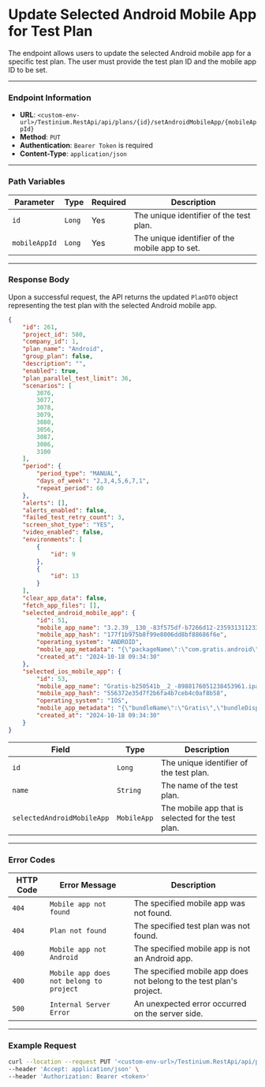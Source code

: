 # Update Selected Android Mobile App for Test Plan

The endpoint allows users to update the selected Android mobile app for a specific test plan. The user must provide the test plan ID and the mobile app ID to be set.

***

### Endpoint Information

* **URL**: `<custom-env-url>/Testinium.RestApi/api/plans/{id}/setAndroidMobileApp/{mobileAppId}`
* **Method**: `PUT`
* **Authentication**: `Bearer Token` is required
* **Content-Type**: `application/json`

***

### Path Variables

| Parameter     | Type   | Required | Description                                     |
| ------------- | ------ | -------- | ----------------------------------------------- |
| `id`          | `Long` | Yes      | The unique identifier of the test plan.         |
| `mobileAppId` | `Long` | Yes      | The unique identifier of the mobile app to set. |

***

### Response Body

Upon a successful request, the API returns the updated `PlanDTO` object representing the test plan with the selected Android mobile app.

```json
{
    "id": 261,
    "project_id": 580,
    "company_id": 1,
    "plan_name": "Android",
    "group_plan": false,
    "description": "",
    "enabled": true,
    "plan_parallel_test_limit": 36,
    "scenarios": [
        3076,
        3077,
        3078,
        3079,
        3080,
        3056,
        3087,
        3086,
        3100
    ],
    "period": {
        "period_type": "MANUAL",
        "days_of_week": "2,3,4,5,6,7,1",
        "repeat_period": 60
    },
    "alerts": [],
    "alerts_enabled": false,
    "failed_test_retry_count": 3,
    "screen_shot_type": "YES",
    "video_enabled": false,
    "environments": [
        {
            "id": 9
        },
        {
            "id": 13
        }
    ],
    "clear_app_data": false,
    "fetch_app_files": [],
    "selected_android_mobile_app": {
        "id": 51,
        "mobile_app_name": "3.2.39__130_-83f575df-b7266d12-2359313112333632572.apk",
        "mobile_app_hash": "177f1b975b8f99e8006dd8bf88686f6e",
        "operating_system": "ANDROID",
        "mobile_app_metadata": "{\"packageName\":\"com.gratis.android\",\"label\":\"Gratis\",\"icon\":\"res/d2.webp\",\"versionName\":\"3.2.39\",\"versionCode\":130,\"minSdkVersion\":\"24\",\"targetSdkVersion\":\"34\",\"glEsVersion\":{\"major\":2,\"minor\":0,\"required\":false}}",
        "created_at": "2024-10-18 09:34:30"
    },
    "selected_ios_mobile_app": {
        "id": 53,
        "mobile_app_name": "Gratis-b250541b__2_-8988176051238453961.ipa",
        "mobile_app_hash": "556372e35d7f2b6fa4b7ceb4c0af8b58",
        "operating_system": "IOS",
        "mobile_app_metadata": "{\"bundleName\":\"Gratis\",\"bundleDisplayName\":\"Gratis\",\"bundleVersion\":\"3.2.12\",\"bundleMinOsVersion\":\"12.0\",\"bundleDevelopmentRegion\":\"tr\",\"bundleExecutable\":\"Gratis\",\"bundleIconFiles\":\"\",\"bundleInfoDictVersion\":\"6.0\",\"bundlePackageType\":\"APPL\",\"bundleMainStoryBoardFile\":\"Main\"}",
        "created_at": "2024-10-18 09:34:30"
    }
}
```

| Field                      | Type        | Description                                        |
| -------------------------- | ----------- | -------------------------------------------------- |
| `id`                       | `Long`      | The unique identifier of the test plan.            |
| `name`                     | `String`    | The name of the test plan.                         |
| `selectedAndroidMobileApp` | `MobileApp` | The mobile app that is selected for the test plan. |

***

### Error Codes

| HTTP Code | Error Message                           | Description                                                          |
| --------- | --------------------------------------- | -------------------------------------------------------------------- |
| `404`     | `Mobile app not found`                  | The specified mobile app was not found.                              |
| `404`     | `Plan not found`                        | The specified test plan was not found.                               |
| `400`     | `Mobile app not Android`                | The specified mobile app is not an Android app.                      |
| `400`     | `Mobile app does not belong to project` | The specified mobile app does not belong to the test plan's project. |
| `500`     | `Internal Server Error`                 | An unexpected error occurred on the server side.                     |

***

### Example Request

```bash
curl --location --request PUT '<custom-env-url>/Testinium.RestApi/api/plans/{id}/setAndroidMobileApp/{mobileAppId}' \
--header 'Accept: application/json' \
--header 'Authorization: Bearer <token>'

```
